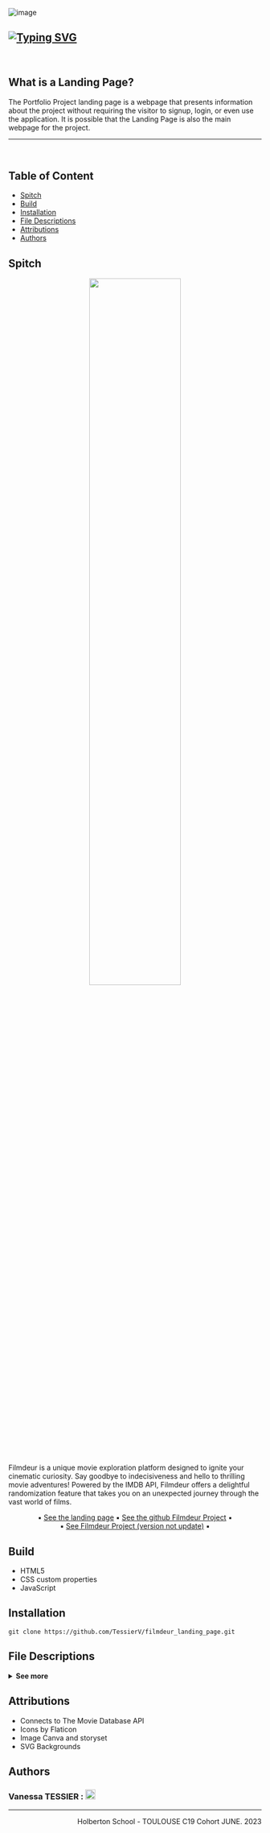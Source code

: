 ![image](https://github.com/TessierV/filmdeur_landing_page/assets/113889290/8ed5cff0-77bb-4eb0-b1fd-f4eef5f10639)

<h2><a href="https://filmdeur-landingpage.netlify.app/"><img src="https://readme-typing-svg.demolab.com?font=Fira+Code&weight=700&size=44&pause=1000&color=f64790&center=true&vCenter=true&width=735&height=45&lines=FILMDEUR+Landing+Page" alt="Typing SVG" /></a></h2><br>

## What is a Landing Page?
The Portfolio Project landing page is a webpage that presents information about the project without requiring the visitor to signup, login, or even use the application. It is possible that the Landing Page is also the main webpage for the project.

---
<br>

## Table of Content
* [Spitch](#spitch)
* [Build](#build)
* [Installation](#installation)
* [File Descriptions](#file-descriptions)
* [Attributions](#attributions)
* [Authors](#authors)

## Spitch

<p align="center">
    <img  style="width: 60%;" src="https://github.com/TessierV/filmdeur_landing_page/assets/113889290/bece57bb-551a-4f3d-8f75-532ce3bfe224" alt="">
</p>

Filmdeur is a unique movie exploration platform designed to ignite your cinematic curiosity. Say goodbye to indecisiveness and hello to thrilling movie adventures! Powered by the IMDB API, Filmdeur offers a delightful randomization feature that takes you on an unexpected journey through the vast world of films.
<p align="center">
 ▪️ <a href="https://filmdeur-landingpage.netlify.app/">See the landing page</a>
 ▪️ <a href="https://github.com/TessierV/Filmdeur">See the github Filmdeur Project</a> ▪️<br>
 ▪️ <a href="https://filmdertest.netlify.app/">See Filmdeur Project (version not update)</a> ▪️

</p>

## Build
* HTML5   
* CSS custom properties  
* JavaScript  

## Installation
`git clone https://github.com/TessierV/filmdeur_landing_page.git`

## File Descriptions

<details>
    <summary>
        <b>See more</b>
    </summary>
    ▪ script.js : Contains all the website script from JS<br>   
    ▪ style.css : Contains all the CSS<br>   
    ▪ index.html : Contains all the html from the landing page<br>   
    ▪ img/ : Directory contains all the picture require<br>      
</details>

## Attributions
* Connects to The Movie Database API  
* Icons by Flaticon  
* Image Canva and storyset  
* SVG Backgrounds  

## Authors  
<h3>Vanessa TESSIER :
    <a href="https://www.linkedin.com/in/vanessa-tessier-601794252/">
        <img alt="Anurag Hazra | CodeSandbox" height="20px" src="https://img.shields.io/badge/TessierVanessa-4A6552?style=for-the-badge&logo=linkedin&color=f64790&logoColor=white"/>
    </a>
    </h3>
<hr>
<p align="right">Holberton School - TOULOUSE C19 Cohort JUNE. 2023
</p>
